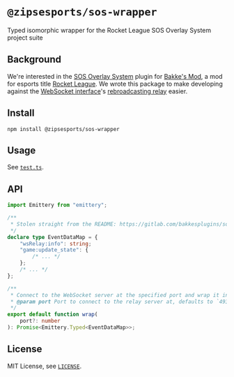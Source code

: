 # `@zipsesports/sos-wrapper`

Typed isomorphic wrapper for the Rocket League SOS Overlay System project suite

## Background

We're interested in the [SOS Overlay System](https://gitlab.com/bakkesplugins/sos) plugin for [Bakke's Mod](https://bakkesmod.com/), a mod for esports title [Rocket League](https://www.rocketleague.com/). We wrote this package to make developing against the [WebSocket interface](https://gitlab.com/bakkesplugins/sos/sos-plugin)'s [rebroadcasting relay](https://gitlab.com/bakkesplugins/sos/sos-ws-relay) easier.

## Install

```
npm install @zipsesports/sos-wrapper
```

## Usage

See [`test.ts`](test.ts).

## API

```typescript
import Emittery from "emittery";

/**
 * Stolen straight from the README: https://gitlab.com/bakkesplugins/sos/sos-plugin/-/blob/4d815d9ebc582cfeeedd22db8cdfcf2c56e8c216/README.md
 */
declare type EventDataMap = {
	"wsRelay:info": string;
	"game:update_state": {
		/* ... */
	};
	/* ... */
};

/**
 * Connect to the WebSocket server at the specified port and wrap it in a typed `Emittery`
 * @param port Port to connect to the relay server at, defaults to `49322`
 */
export default function wrap(
	port?: number
): Promise<Emittery.Typed<EventDataMap>>;
```

## License

MIT License, see [`LICENSE`](LICENSE).
